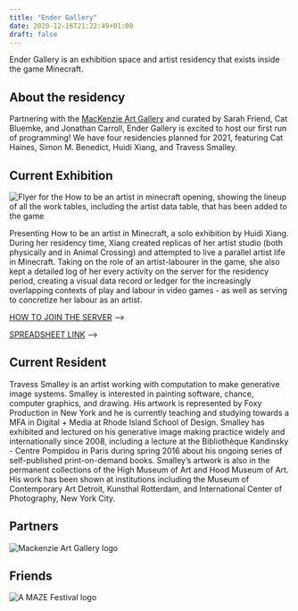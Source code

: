 ```yaml
---
title: "Ender Gallery"
date: 2020-12-16T21:22:49+01:00
draft: false
---
```


Ender Gallery is an exhibition space and artist residency that exists inside the game Minecraft. 

## About the residency

Partnering with the [MacKenzie Art Gallery](https://mackenzie.art/) and curated by Sarah Friend, Cat Bluemke, and Jonathan Carroll, Ender Gallery is excited to host our first run of programming! We have four residencies planned for 2021, featuring Cat Haines, Simon M. Benedict, Huidi Xiang, and Travess Smalley.

## Current Exhibition

<img src="/Huidi_Xiang_Exhibition_flyer.jpg" alt="Flyer for the How to be an artist in minecraft opening, showing the lineup of all the work tables, including the artist data table, that has been added to the game" class="full">

Presenting How to be an artist in Minecraft, a solo exhibition by Huidi Xiang. During her residency time, Xiang created replicas of her artist studio (both physically and in Animal Crossing) and attempted to live a parallel artist life in Minecraft. Taking on the role of an artist-labourer in the game, she also kept a detailed log of her every activity on the server for the residency period, creating a visual data record or ledger for the increasingly overlapping contexts of play and labour in video games - as well as serving to concretize her labour as an artist.

[HOW TO JOIN THE SERVER](https://ender.gallery/howtojoin) -->

[SPREADSHEET LINK](https://docs.google.com/spreadsheets/d/1QVUdDbGz31yEr3xs3o6BI6lNIZ8otA0ySJGNUtb2yLY/edit#gid=0) -->

## Current Resident

Travess Smalley is an artist working with computation to make generative image systems. Smalley is interested in painting software, chance, computer graphics,  and drawing. His artwork is represented by Foxy Production in New York and he is currently teaching and studying towards a MFA in Digital + Media at Rhode Island School of Design. Smalley has exhibited and lectured on his generative image making practice widely and internationally since 2008, including a lecture at the Bibliothèque Kandinsky - Centre Pompidou in Paris during spring 2016 about his ongoing series of self-published print-on-demand books. Smalley’s artwork is also in the permanent collections of the High Museum of Art and Hood Museum of Art. His work has been shown at institutions including the Museum of Contemporary Art Detroit, Kunsthal Rotterdam, and International Center of Photography, New York City.

## Partners

<img src="/MAG_Logo.png" alt="Mackenzie Art Gallery logo" class="partner">

## Friends

<img src="/invert_AMAZE.png" alt="A MAZE Festival logo" class="friend">
